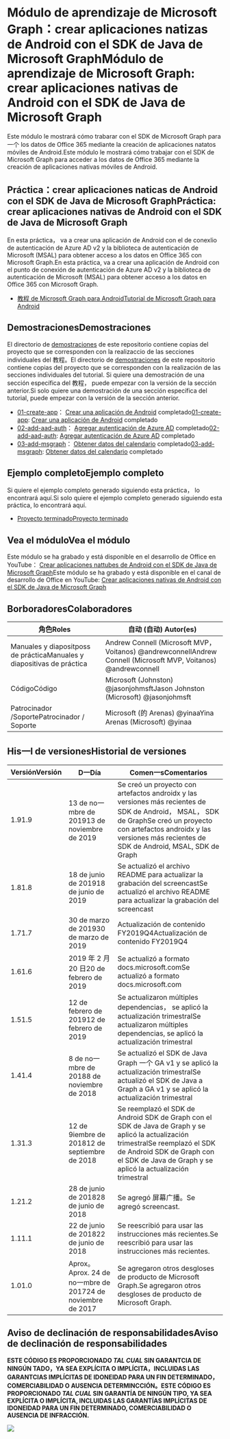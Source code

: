 # <a name="mdulo-de-aprendizaje-de-microsoft-graph-crear-aplicaciones-nativas-de-android-con-el-sdk-de-java-de-microsoft-graph"></a><span data-ttu-id="8de08-101">Módulo de aprendizaje de Microsoft Graph：crear aplicaciones natizas de Android con el SDK de Java de Microsoft Graph</span><span class="sxs-lookup"><span data-stu-id="8de08-101">Módulo de aprendizaje de Microsoft Graph: crear aplicaciones nativas de Android con el SDK de Java de Microsoft Graph</span></span>

<span data-ttu-id="8de08-102">Este módulo le mostrará cómo trabarar con el SDK de Microsoft Graph para一个 los datos de Office 365 mediante la creación de aplicaciones natatos móviles de Android.</span><span class="sxs-lookup"><span data-stu-id="8de08-102">Este módulo le mostrará cómo trabajar con el SDK de Microsoft Graph para acceder a los datos de Office 365 mediante la creación de aplicaciones nativas móviles de Android.</span></span>

## <a name="prctica-crear-aplicaciones-nativas-de-android-con-el-sdk-de-java-de-microsoft-graph"></a><span data-ttu-id="8de08-103">Práctica：crear aplicaciones naticas de Android con el SDK de Java de Microsoft Graph</span><span class="sxs-lookup"><span data-stu-id="8de08-103">Práctica: crear aplicaciones nativas de Android con el SDK de Java de Microsoft Graph</span></span>

<span data-ttu-id="8de08-104">En esta práctica， va a crear una aplicación de Android con el de conexlio de autenticación de Azure AD v2 y la biblioteca de autenticación de Microsoft (MSAL) para obtener acceso a los datos en Office 365 con Microsoft Graph.</span><span class="sxs-lookup"><span data-stu-id="8de08-104">En esta práctica, va a crear una aplicación de Android con el punto de conexión de autenticación de Azure AD v2 y la biblioteca de autenticación de Microsoft (MSAL) para obtener acceso a los datos en Office 365 con Microsoft Graph.</span></span>

- [<span data-ttu-id="8de08-105">教程 de Microsoft Graph para Android</span><span class="sxs-lookup"><span data-stu-id="8de08-105">Tutorial de Microsoft Graph para Android</span></span>](https://docs.microsoft.com/graph/tutorials/android)

## <a name="demostraciones"></a><span data-ttu-id="8de08-106">Demostraciones</span><span class="sxs-lookup"><span data-stu-id="8de08-106">Demostraciones</span></span>

<span data-ttu-id="8de08-107">El directorio de [demostraciones](./demos) de este repositorio contiene copias del proyecto que se corresponden con la realizaccio de las secciones individuales del 教程。</span><span class="sxs-lookup"><span data-stu-id="8de08-107">El directorio de [demostraciones](./demos) de este repositorio contiene copias del proyecto que se corresponden con la realización de las secciones individuales del tutorial.</span></span> <span data-ttu-id="8de08-108">Si quiere una demostración de una sección específica del 教程， puede empezar con la versión de la sección anterior.</span><span class="sxs-lookup"><span data-stu-id="8de08-108">Si solo quiere una demostración de una sección específica del tutorial, puede empezar con la versión de la sección anterior.</span></span>

- <span data-ttu-id="8de08-109">[01-create-app](demos/01-create-app)： [Crear una aplicación de Android](https://docs.microsoft.com/graph/tutorials/android?tutorial-step=1) completado</span><span class="sxs-lookup"><span data-stu-id="8de08-109">[01-create-app](demos/01-create-app): [Crear una aplicación de Android](https://docs.microsoft.com/graph/tutorials/android?tutorial-step=1) completado</span></span>
- <span data-ttu-id="8de08-110">[02-add-aad-auth](demos/02-add-aad-auth)： [Agregar autenticación de Azure AD](https://docs.microsoft.com/graph/tutorials/android?tutorial-step=3) completado</span><span class="sxs-lookup"><span data-stu-id="8de08-110">[02-add-aad-auth](demos/02-add-aad-auth): [Agregar autenticación de Azure AD](https://docs.microsoft.com/graph/tutorials/android?tutorial-step=3) completado</span></span>
- <span data-ttu-id="8de08-111">[03-add-msgraph](demos/03-add-msgraph)： [Obtener datos del calendario](https://docs.microsoft.com/graph/tutorials/android?tutorial-step=4) completado</span><span class="sxs-lookup"><span data-stu-id="8de08-111">[03-add-msgraph](demos/03-add-msgraph): [Obtener datos del calendario](https://docs.microsoft.com/graph/tutorials/android?tutorial-step=4) completado</span></span>

## <a name="ejemplo-completo"></a><span data-ttu-id="8de08-112">Ejemplo completo</span><span class="sxs-lookup"><span data-stu-id="8de08-112">Ejemplo completo</span></span>

<span data-ttu-id="8de08-113">Si quiere el ejemplo completo generado siguiendo esta práctica， lo encontrará aquí.</span><span class="sxs-lookup"><span data-stu-id="8de08-113">Si solo quiere el ejemplo completo generado siguiendo esta práctica, lo encontrará aquí.</span></span>

- [<span data-ttu-id="8de08-114">Proyecto terminado</span><span class="sxs-lookup"><span data-stu-id="8de08-114">Proyecto terminado</span></span>](demos/03-add-msgraph)

## <a name="vea-el-mdulo"></a><span data-ttu-id="8de08-115">Vea el módulo</span><span class="sxs-lookup"><span data-stu-id="8de08-115">Vea el módulo</span></span>

<span data-ttu-id="8de08-116">Este módulo se ha grabado y está disponible en el desarrollo de Office en YouTube： [Crear aplicaciones nattubes de Android con el SDK de Java de Microsoft Graph](https://youtu.be/BLmOmv4FSsQ)</span><span class="sxs-lookup"><span data-stu-id="8de08-116">Este módulo se ha grabado y está disponible en el canal de desarrollo de Office en YouTube: [Crear aplicaciones nativas de Android con el SDK de Java de Microsoft Graph](https://youtu.be/BLmOmv4FSsQ)</span></span>

## <a name="colaboradores"></a><span data-ttu-id="8de08-117">Borboradores</span><span class="sxs-lookup"><span data-stu-id="8de08-117">Colaboradores</span></span>

| <span data-ttu-id="8de08-118">角色</span><span class="sxs-lookup"><span data-stu-id="8de08-118">Roles</span></span> | <span data-ttu-id="8de08-119">自动 (自动) </span><span class="sxs-lookup"><span data-stu-id="8de08-119">Autor(es)</span></span> |
| -------------------- | ------------------------------------------------------- |
| <span data-ttu-id="8de08-120">Manuales y diapositposs de práctica</span><span class="sxs-lookup"><span data-stu-id="8de08-120">Manuales y diapositivas de práctica</span></span> | <span data-ttu-id="8de08-121">Andrew Connell (Microsoft MVP，Voitanos) @andrewconnell</span><span class="sxs-lookup"><span data-stu-id="8de08-121">Andrew Connell (Microsoft MVP, Voitanos) @andrewconnell</span></span> |
| <span data-ttu-id="8de08-122">Código</span><span class="sxs-lookup"><span data-stu-id="8de08-122">Código</span></span> | <span data-ttu-id="8de08-123">Microsoft (Johnston) @jasonjohmsft</span><span class="sxs-lookup"><span data-stu-id="8de08-123">Jason Johnston (Microsoft) @jasonjohmsft</span></span> |
| <span data-ttu-id="8de08-124">Patrocinador /Soporte</span><span class="sxs-lookup"><span data-stu-id="8de08-124">Patrocinador / Soporte</span></span> | <span data-ttu-id="8de08-125">Microsoft (的 Arenas) @yinaa</span><span class="sxs-lookup"><span data-stu-id="8de08-125">Yina Arenas (Microsoft) @yinaa</span></span> |

## <a name="historial-de-versiones"></a><span data-ttu-id="8de08-126">His一l de versiones</span><span class="sxs-lookup"><span data-stu-id="8de08-126">Historial de versiones</span></span>

| <span data-ttu-id="8de08-127">Versión</span><span class="sxs-lookup"><span data-stu-id="8de08-127">Versión</span></span> | <span data-ttu-id="8de08-128">D一</span><span class="sxs-lookup"><span data-stu-id="8de08-128">Día</span></span> | <span data-ttu-id="8de08-129">Comen一s</span><span class="sxs-lookup"><span data-stu-id="8de08-129">Comentarios</span></span> |
| ------- | ------------------ | -------------------------------------------------------------------------- |
| <span data-ttu-id="8de08-130">1.9</span><span class="sxs-lookup"><span data-stu-id="8de08-130">1.9</span></span> | <span data-ttu-id="8de08-131">13 de no一mbre de 2019</span><span class="sxs-lookup"><span data-stu-id="8de08-131">13 de noviembre de 2019</span></span> | <span data-ttu-id="8de08-132">Se creó un proyecto con artefactos androidx y las versiones más recientes de SDK de Android， MSAL， SDK de Graph</span><span class="sxs-lookup"><span data-stu-id="8de08-132">Se creó un proyecto con artefactos androidx y las versiones más recientes de SDK de Android, MSAL, SDK de Graph</span></span> |
| <span data-ttu-id="8de08-133">1.8</span><span class="sxs-lookup"><span data-stu-id="8de08-133">1.8</span></span> | <span data-ttu-id="8de08-134">18 de junio de 2019</span><span class="sxs-lookup"><span data-stu-id="8de08-134">18 de junio de 2019</span></span> | <span data-ttu-id="8de08-135">Se actualizó el archivo README para actualizar la grabación del screencast</span><span class="sxs-lookup"><span data-stu-id="8de08-135">Se actualizó el archivo README para actualizar la grabación del screencast</span></span> |
| <span data-ttu-id="8de08-136">1.7</span><span class="sxs-lookup"><span data-stu-id="8de08-136">1.7</span></span> | <span data-ttu-id="8de08-137">30 de marzo de 2019</span><span class="sxs-lookup"><span data-stu-id="8de08-137">30 de marzo de 2019</span></span> | <span data-ttu-id="8de08-138">Actualización de contenido FY2019Q4</span><span class="sxs-lookup"><span data-stu-id="8de08-138">Actualización de contenido FY2019Q4</span></span> |
| <span data-ttu-id="8de08-139">1.6</span><span class="sxs-lookup"><span data-stu-id="8de08-139">1.6</span></span> | <span data-ttu-id="8de08-140">2019 年 2 月 20 日</span><span class="sxs-lookup"><span data-stu-id="8de08-140">20 de febrero de 2019</span></span> | <span data-ttu-id="8de08-141">Se actualizó a formato docs.microsoft.com</span><span class="sxs-lookup"><span data-stu-id="8de08-141">Se actualizó a formato docs.microsoft.com</span></span> |
| <span data-ttu-id="8de08-142">1.5</span><span class="sxs-lookup"><span data-stu-id="8de08-142">1.5</span></span> | <span data-ttu-id="8de08-143">12 de febrero de 2019</span><span class="sxs-lookup"><span data-stu-id="8de08-143">12 de febrero de 2019</span></span> | <span data-ttu-id="8de08-144">Se actualizaron múltiples dependencias， se aplicó la actualización trimestral</span><span class="sxs-lookup"><span data-stu-id="8de08-144">Se actualizaron múltiples dependencias, se aplicó la actualización trimestral</span></span> |
| <span data-ttu-id="8de08-145">1.4</span><span class="sxs-lookup"><span data-stu-id="8de08-145">1.4</span></span> | <span data-ttu-id="8de08-146">8 de no一mbre de 2018</span><span class="sxs-lookup"><span data-stu-id="8de08-146">8 de noviembre de 2018</span></span> | <span data-ttu-id="8de08-147">Se actualizó el SDK de Java Graph 一个 GA v1 y se aplicó la actualización trimestral</span><span class="sxs-lookup"><span data-stu-id="8de08-147">Se actualizó el SDK de Java a Graph a GA v1 y se aplicó la actualización trimestral</span></span> |
| <span data-ttu-id="8de08-148">1.3</span><span class="sxs-lookup"><span data-stu-id="8de08-148">1.3</span></span> | <span data-ttu-id="8de08-149">12 de 9iembre de 2018</span><span class="sxs-lookup"><span data-stu-id="8de08-149">12 de septiembre de 2018</span></span> | <span data-ttu-id="8de08-150">Se reemplazó el SDK de Android SDK de Graph con el SDK de Java de Graph y se aplicó la actualización trimestral</span><span class="sxs-lookup"><span data-stu-id="8de08-150">Se reemplazó el SDK de Android SDK de Graph con el SDK de Java de Graph y se aplicó la actualización trimestral</span></span> |
| <span data-ttu-id="8de08-151">1.2</span><span class="sxs-lookup"><span data-stu-id="8de08-151">1.2</span></span> | <span data-ttu-id="8de08-152">28 de junio de 2018</span><span class="sxs-lookup"><span data-stu-id="8de08-152">28 de junio de 2018</span></span> | <span data-ttu-id="8de08-153">Se agregó 屏幕广播。</span><span class="sxs-lookup"><span data-stu-id="8de08-153">Se agregó screencast.</span></span> |
| <span data-ttu-id="8de08-154">1.1</span><span class="sxs-lookup"><span data-stu-id="8de08-154">1.1</span></span> | <span data-ttu-id="8de08-155">22 de junio de 2018</span><span class="sxs-lookup"><span data-stu-id="8de08-155">22 de junio de 2018</span></span> | <span data-ttu-id="8de08-156">Se reescribió para usar las instrucciones más recientes.</span><span class="sxs-lookup"><span data-stu-id="8de08-156">Se reescribió para usar las instrucciones más recientes.</span></span> |
| <span data-ttu-id="8de08-157">1.0</span><span class="sxs-lookup"><span data-stu-id="8de08-157">1.0</span></span> | <span data-ttu-id="8de08-158">Aprox。</span><span class="sxs-lookup"><span data-stu-id="8de08-158">Aprox.</span></span> <span data-ttu-id="8de08-159">24 de no一mbre de 2017</span><span class="sxs-lookup"><span data-stu-id="8de08-159">24 de noviembre de 2017</span></span> | <span data-ttu-id="8de08-160">Se agregaron otros desgloses de producto de Microsoft Graph.</span><span class="sxs-lookup"><span data-stu-id="8de08-160">Se agregaron otros desgloses de producto de Microsoft Graph.</span></span> |

## <a name="aviso-de-declinacin-de-responsabilidades"></a><span data-ttu-id="8de08-161">Aviso de declinación de responsabilidades</span><span class="sxs-lookup"><span data-stu-id="8de08-161">Aviso de declinación de responsabilidades</span></span>

<span data-ttu-id="8de08-162">**ESTE CÓDIGO ES PROPORCIONADO _TAL CUAL_ SIN GARANTCIA DE NINGÚN TADO，YA SEA EXPLÍCITA O IMPLÍCITA，INCLUIDAS LAS GARANTCIAS IMPLÍCITAS DE IDONEIDAD PARA UN FIN DETERMINADO， COMERCIABILIDAD O AUSENCIA DETERMINCCIÓN。**</span><span class="sxs-lookup"><span data-stu-id="8de08-162">**ESTE CÓDIGO ES PROPORCIONADO _TAL CUAL_ SIN GARANTÍA DE NINGÚN TIPO, YA SEA EXPLÍCITA O IMPLÍCITA, INCLUIDAS LAS GARANTÍAS IMPLÍCITAS DE IDONEIDAD PARA UN FIN DETERMINADO, COMERCIABILIDAD O AUSENCIA DE INFRACCIÓN.**</span></span>

<!-- markdownlint-disable MD033 -->
<img src="https://telemetry.sharepointpnp.com/msgraph-training-android" />
